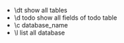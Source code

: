 
- \dt show all tables
- \d todo show all fields of todo table
- \c database_name
- \l list all database
